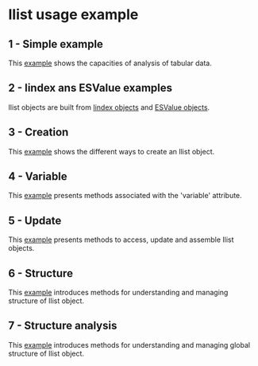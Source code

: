 # Ilist usage example
## 1 - Simple example
This [example](Ilist-simple.ipynb) shows the capacities of analysis of tabular data.
## 2 - Iindex ans ESValue examples
Ilist objects are built from [Iindex objects](../Iindex) and [ESValue objects](../ESValue).
## 3 - Creation
This [example](Ilist_creation.ipynb) shows the different ways to create an Ilist object.
## 4 - Variable
This [example](Ilist_variable.ipynb) presents methods associated with the 'variable' attribute.
## 5 - Update
This [example](Ilist_update.ipynb) presents methods to access, update and assemble Ilist objects.
## 6 - Structure
This [example](Ilist_structure.ipynb) introduces methods for understanding and managing structure of Ilist object.
## 7 - Structure analysis
This [example](Ilist_structure-analysis.ipynb) introduces methods for understanding and managing global structure of Ilist object.

